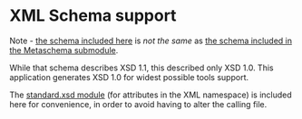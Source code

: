 # XML Schema support

Note - [the schema included here](./XMLSchema-1.0.xsd) is *not the same* as [the schema included in the Metaschema submodule](../../../../support/metaschema/support/xml/XMLSchema.xsd).

While that schema describes XSD 1.1, this described only XSD 1.0. This application generates XSD 1.0 for widest possible tools support.

The [standard.xsd module](xml.xsd) (for attributes in the XML namespace) is included here for convenience, in order to avoid having to alter the calling file.

